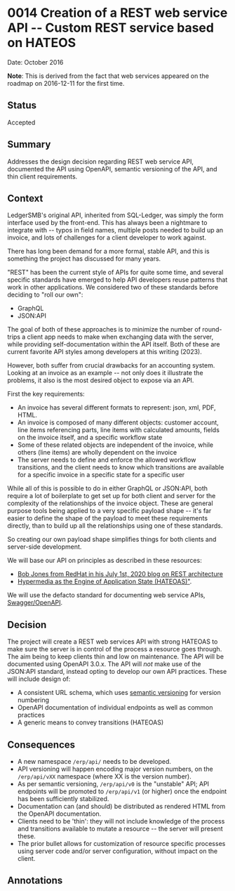 # 0014 Creation of a REST web service API -- Custom REST service based on HATEOS

Date: October 2016

**Note**: This is derived from the fact that web services appeared on the roadmap
on 2016-12-11 for the first time.

## Status

Accepted

## Summary

Addresses the design decision regarding REST web service API, documented the API 
using OpenAPI, semantic versioning of the API, and thin client requirements. 

## Context

LedgerSMB's original API, inherited from SQL-Ledger, was simply the form
interface used by the front-end. This has always been a nightmare to integrate
with -- typos in field names, multiple posts needed to build up an invoice, and
lots of challenges for a client developer to work against.

There has long been demand for a more formal, stable API, and this is something
the project has discussed for many years.

"REST" has been the current style of APIs for quite some time, and several
specific standards have emerged to help API developers reuse patterns that work
in other applications. We considered two of these standards before deciding to
"roll our own":

- GraphQL
- JSON:API

The goal of both of these approaches is to minimize the number of round-trips a
client app needs to make when exchanging data with the server, while providing
self-documentation within the API itself. Both of these are current favorite API
styles among developers at this writing (2023).

However, both suffer from crucial drawbacks for an accounting system. Looking at
an invoice as an example -- not only does it illustrate the problems, it also is
the most desired object to expose via an API.

First the key requirements:

* An invoice has several different formats to represent: json, xml, PDF, HTML.
* An invoice is composed of many different objects: customer account, line items
  referencing parts, line items with calculated amounts, fields on the invoice
itself, and a specific workflow state
* Some of these related objects are independent of the invoice, while others
  (line items) are wholly dependent on the invoice
* The server needs to define and enforce the allowed workflow transitions, and
  the client needs to know which transitions are available for a specific
invoice in a specific state for a specific user

While all of this is possible to do in either GraphQL or JSON:API, both require
a lot of boilerplate to get set up for both client and server for the complexity
of the relationships of the invoice object. These are general purpose tools
being applied to a very specific payload shape -- it's far easier to define the
shape of the payload to meet these requirements directly, than to build up all
the relationships using one of these standards.

So creating our own payload shape simplifies things for both clients and
server-side development.

We will base our API on principles as described in these resources:

- [Bob Jones from RedHat in his July 1st, 2020 blog on REST
  architecture](https://www.redhat.com/en/blog/rest-architecture)
- [Hypermedia as the Engine of Application State
  (HATEOAS)"](https://sookocheff.com/post/api/on-choosing-a-hypermedia-format/).

We will use the defacto standard for documenting web service APIs,
[Swagger/OpenAPI](https://swagger.io/specification/).



## Decision

The project will create a REST web services API with strong HATEOAS to make sure
the server is in control of the process a resource goes through.  The aim being
to keep clients thin and low on maintenance.  The API will be documented using
OpenAPI 3.0.x.  The API will *not* make use of the JSON:API standard, instead
opting to develop our own API practices.  These will include design of:

 * A consistent URL schema, which uses [semantic
   versioning](https://semver.org/) for version numbering
 * OpenAPI documentation of individual endpoints as well as common practices
 * A generic means to convey transitions (HATEOAS)

## Consequences

- A new namespace `/erp/api/` needs to be developed.
- API versioning will happen encoding major version numbers, on the
  `/erp/api/vXX` namespace (where XX is the version number).
- As per semantic versioning, `/erp/api/v0` is the "unstable" API; API endpoints
  will be promoted to `/erp/api/v1` (or higher) once the endpoint has been
sufficiently stabilized.
- Documentation can (and should) be distributed as rendered HTML from the
  OpenAPI documentation.
- Clients need to be 'thin': they will not include knowledge of the process and
  transitions available to mutate a resource -- the server will present these.
- The prior bullet allows for customization of resource specific processes using
  server code and/or server configuration, without impact on the client.

## Annotations
